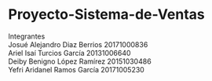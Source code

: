 # Proyecto-Sistema-de-Ventas
Integrantes   
Josué Alejandro Diaz Berrios 20171000836          
Ariel Isaí Turcios García 20131006640   
Deiby Benigno López Ramírez 20151030486        
Yefri Aridanel Ramos García 20171005230
